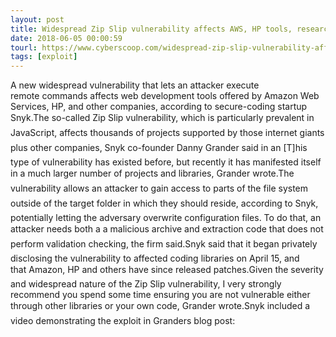 ```yaml
---
layout: post
title: Widespread Zip Slip vulnerability affects AWS, HP tools, researchers say
date: 2018-06-05 00:00:59
tourl: https://www.cyberscoop.com/widespread-zip-slip-vulnerability-affects-aws-hp-tools-researchers-say/?category_news=technology
tags: [exploit]
---
```

A new widespread vulnerability that lets an attacker execute remote commands affects web development tools offered by Amazon Web Services, HP, and other companies, according to secure-coding startup Snyk.The so-called Zip Slip vulnerability, which is particularly prevalent in JavaScript, affects thousands of projects supported by those internet giants plus other companies, Snyk co-founder Danny Grander said in an [T]his type of vulnerability has existed before, but recently it has manifested itself in a much larger number of projects and libraries, Grander wrote.The vulnerability allows an attacker to gain access to parts of the file system outside of the target folder in which they should reside, according to Snyk, potentially letting the adversary overwrite configuration files. To do that, an attacker needs both a a malicious archive and extraction code that does not perform validation checking, the firm said.Snyk said that it began privately disclosing the vulnerability to affected coding libraries on April 15, and that Amazon, HP and others have since released patches.Given the severity and widespread nature of the Zip Slip vulnerability, I very strongly recommend you spend some time ensuring you are not vulnerable either through other libraries or your own code, Grander wrote.Snyk included a video demonstrating the exploit in Granders blog post: